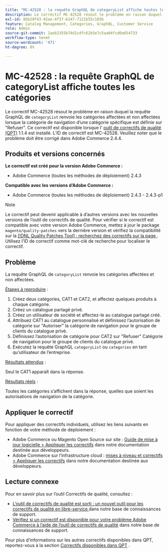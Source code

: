 ```yaml
---
title: "MC-42528 : la requête GraphQL de categoryList affiche toutes les catégories"
description: Le correctif MC-42528 résout le problème en raison duquel la requête GraphQL de `categoryList` renvoie les catégories affectées et non affectées lorsque la catégorie de navigation d’une catégorie spécifique est définie sur "Refuser". Ce correctif est disponible lorsque l’[outil de correctifs de qualité (QPT)](/help/announcements/adobe-commerce-announcements/magento-quality-patches-released-new-tool-to-self-serve-quality-patches.md) 1.1.4 est installé. L’ID de correctif est MC-42528. Veuillez noter que le problème doit être corrigé dans Adobe Commerce 2.4.4.
exl-id: 8bb29f43-92ae-4f37-b147-7121b55c185b
feature: Catalog Management, Categories, GraphQL, Customer Service
role: Admin
source-git-commit: 2aeb2355b74d1cdfc62b5e7c5aa04fcd0a654733
workflow-type: tm+mt
source-wordcount: '471'
ht-degree: 0%

---
```


# MC-42528 : la requête GraphQL de categoryList affiche toutes les catégories

Le correctif MC-42528 résout le problème en raison duquel la requête GraphQL de `categoryList` renvoie les catégories affectées et non affectées lorsque la catégorie de navigation d’une catégorie spécifique est définie sur &quot;Refuser&quot;. Ce correctif est disponible lorsque l’ [outil de correctifs de qualité (QPT)](/help/announcements/adobe-commerce-announcements/magento-quality-patches-released-new-tool-to-self-serve-quality-patches.md) 1.1.4 est installé. L’ID de correctif est MC-42528. Veuillez noter que le problème doit être corrigé dans Adobe Commerce 2.4.4.

## Produits et versions concernés

**Le correctif est créé pour la version Adobe Commerce :**

* Adobe Commerce (toutes les méthodes de déploiement) 2.4.3

**Compatible avec les versions d’Adobe Commerce :**

* Adobe Commerce (toutes les méthodes de déploiement) 2.4.3 - 2.4.3-p1

>[!NOTE]
>
>Le correctif peut devenir applicable à d’autres versions avec les nouvelles versions de l’outil de correctifs de qualité. Pour vérifier si le correctif est compatible avec votre version Adobe Commerce, mettez à jour le package `magento/quality-patches` vers la dernière version et vérifiez la compatibilité sur la [[!DNL Quality Patches Tool] : recherchez des correctifs sur la page ](https://experienceleague.adobe.com/tools/commerce-quality-patches/index.html). Utilisez l’ID de correctif comme mot-clé de recherche pour localiser le correctif.

## Problème

La requête GraphQL de `categoryList` renvoie les catégories affectées et non affectées.

<u>Étapes à reproduire</u> :

1. Créez deux catégories, CAT1 et CAT2, et affectez quelques produits à chaque catégorie.
1. Créez un catalogue partagé privé.
1. Créez un utilisateur de société et affectez-le au catalogue partagé créé.
1. Attribuez CAT1 au catalogue personnalisé et définissez l’autorisation de catégorie sur &quot;Autoriser&quot; la catégorie de navigation pour le groupe de clients du catalogue privé.
1. Définissez l’autorisation de catégorie pour CAT2 sur &quot;Refuser&quot; Catégorie de navigation pour le groupe de clients du catalogue privé.
1. Exécutez la requête GraphQL `categoryList` ou `categories` en tant qu’utilisateur de l’entreprise.

<u>Résultats attendus</u> :

Seul le CAT1 apparaît dans la réponse.

<u>Résultats réels</u> :

Toutes les catégories s’affichent dans la réponse, quelles que soient les autorisations de navigation de la catégorie.

## Appliquer le correctif

Pour appliquer des correctifs individuels, utilisez les liens suivants en fonction de votre méthode de déploiement :

* Adobe Commerce ou Magento Open Source sur site : [Guide de mise à jour logicielle > Appliquer les correctifs](https://experienceleague.adobe.com/en/docs/commerce-operations/tools/quality-patches-tool/usage) dans notre documentation destinée aux développeurs.
* Adobe Commerce sur l’infrastructure cloud : [mises à niveau et correctifs > Appliquer les correctifs](https://experienceleague.adobe.com/en/docs/commerce-cloud-service/user-guide/develop/upgrade/apply-patches) dans notre documentation destinée aux développeurs.

## Lecture connexe

Pour en savoir plus sur l’outil Correctifs de qualité, consultez :

* [ L’outil de correctifs de qualité est sorti : un nouvel outil pour les correctifs de qualité en libre-service ](/help/announcements/adobe-commerce-announcements/magento-quality-patches-released-new-tool-to-self-serve-quality-patches.md) dans notre base de connaissances de support.
* [Vérifiez si un correctif est disponible pour votre problème Adobe Commerce à l’aide de l’outil de correctifs de qualité](/help/support-tools/patches-available-in-qpt-tool/check-patch-for-magento-issue-with-magento-quality-patches.md) dans notre base de connaissances de support.

Pour plus d’informations sur les autres correctifs disponibles dans QPT, reportez-vous à la section [Correctifs disponibles dans QPT](https://support.magento.com/hc/en-us/sections/360010506631-Patches-available-in-MQP-tool-) .
